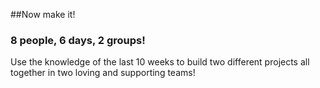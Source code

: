 
##Now make it!

### 8 people, 6 days, 2 groups!

Use the knowledge of the last 10 weeks to build two different projects all together in two loving and supporting teams!

